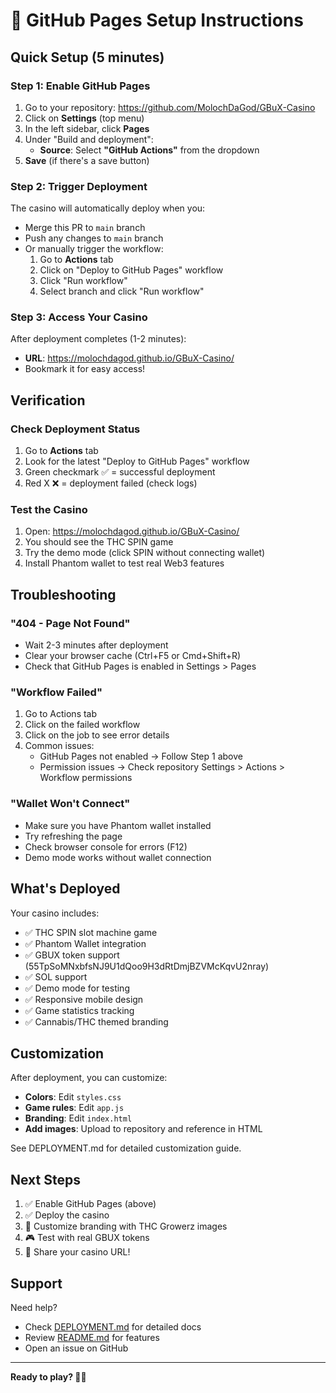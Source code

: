 # 🚀 GitHub Pages Setup Instructions

## Quick Setup (5 minutes)

### Step 1: Enable GitHub Pages
1. Go to your repository: https://github.com/MolochDaGod/GBuX-Casino
2. Click on **Settings** (top menu)
3. In the left sidebar, click **Pages**
4. Under "Build and deployment":
   - **Source**: Select **"GitHub Actions"** from the dropdown
5. **Save** (if there's a save button)

### Step 2: Trigger Deployment
The casino will automatically deploy when you:
- Merge this PR to `main` branch
- Push any changes to `main` branch
- Or manually trigger the workflow:
  1. Go to **Actions** tab
  2. Click on "Deploy to GitHub Pages" workflow
  3. Click "Run workflow"
  4. Select branch and click "Run workflow"

### Step 3: Access Your Casino
After deployment completes (1-2 minutes):
- **URL**: https://molochdagod.github.io/GBuX-Casino/
- Bookmark it for easy access!

## Verification

### Check Deployment Status
1. Go to **Actions** tab
2. Look for the latest "Deploy to GitHub Pages" workflow
3. Green checkmark ✅ = successful deployment
4. Red X ❌ = deployment failed (check logs)

### Test the Casino
1. Open: https://molochdagod.github.io/GBuX-Casino/
2. You should see the THC SPIN game
3. Try the demo mode (click SPIN without connecting wallet)
4. Install Phantom wallet to test real Web3 features

## Troubleshooting

### "404 - Page Not Found"
- Wait 2-3 minutes after deployment
- Clear your browser cache (Ctrl+F5 or Cmd+Shift+R)
- Check that GitHub Pages is enabled in Settings > Pages

### "Workflow Failed"
1. Go to Actions tab
2. Click on the failed workflow
3. Click on the job to see error details
4. Common issues:
   - GitHub Pages not enabled → Follow Step 1 above
   - Permission issues → Check repository Settings > Actions > Workflow permissions

### "Wallet Won't Connect"
- Make sure you have Phantom wallet installed
- Try refreshing the page
- Check browser console for errors (F12)
- Demo mode works without wallet connection

## What's Deployed

Your casino includes:
- ✅ THC SPIN slot machine game
- ✅ Phantom Wallet integration
- ✅ GBUX token support (55TpSoMNxbfsNJ9U1dQoo9H3dRtDmjBZVMcKqvU2nray)
- ✅ SOL support
- ✅ Demo mode for testing
- ✅ Responsive mobile design
- ✅ Game statistics tracking
- ✅ Cannabis/THC themed branding

## Customization

After deployment, you can customize:
- **Colors**: Edit `styles.css`
- **Game rules**: Edit `app.js`
- **Branding**: Edit `index.html`
- **Add images**: Upload to repository and reference in HTML

See DEPLOYMENT.md for detailed customization guide.

## Next Steps

1. ✅ Enable GitHub Pages (above)
2. ✅ Deploy the casino
3. 🎨 Customize branding with THC Growerz images
4. 🎮 Test with real GBUX tokens
5. 📢 Share your casino URL!

## Support

Need help?
- Check [DEPLOYMENT.md](DEPLOYMENT.md) for detailed docs
- Review [README.md](README.md) for features
- Open an issue on GitHub

---

**Ready to play? 🎰🌿**
